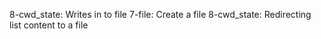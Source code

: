 8-cwd_state: Writes in to file
7-file: Create a file
8-cwd_state: Redirecting list content to  a file
